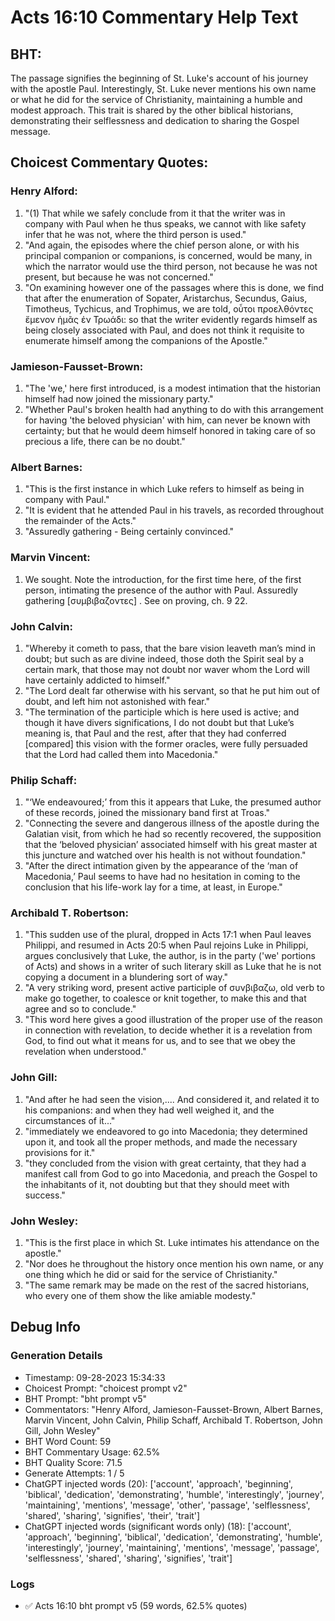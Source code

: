# Acts 16:10 Commentary Help Text

## BHT:
The passage signifies the beginning of St. Luke's account of his journey with the apostle Paul. Interestingly, St. Luke never mentions his own name or what he did for the service of Christianity, maintaining a humble and modest approach. This trait is shared by the other biblical historians, demonstrating their selflessness and dedication to sharing the Gospel message.

## Choicest Commentary Quotes:
### Henry Alford:
1. "(1) That while we safely conclude from it that the writer was in company with Paul when he thus speaks, we cannot with like safety infer that he was not, where the third person is used."
2. "And again, the episodes where the chief person alone, or with his principal companion or companions, is concerned, would be many, in which the narrator would use the third person, not because he was not present, but because he was not concerned."
3. "On examining however one of the passages where this is done, we find that after the enumeration of Sopater, Aristarchus, Secundus, Gaius, Timotheus, Tychicus, and Trophimus, we are told, οὗτοι προελθόντες ἔμενον ἡμᾶς ἐν Τρωάδι: so that the writer evidently regards himself as being closely associated with Paul, and does not think it requisite to enumerate himself among the companions of the Apostle."

### Jamieson-Fausset-Brown:
1. "The 'we,' here first introduced, is a modest intimation that the historian himself had now joined the missionary party."
2. "Whether Paul's broken health had anything to do with this arrangement for having 'the beloved physician' with him, can never be known with certainty; but that he would deem himself honored in taking care of so precious a life, there can be no doubt."

### Albert Barnes:
1. "This is the first instance in which Luke refers to himself as being in company with Paul."
2. "It is evident that he attended Paul in his travels, as recorded throughout the remainder of the Acts."
3. "Assuredly gathering - Being certainly convinced."

### Marvin Vincent:
1. We sought. Note the introduction, for the first time here, of the first person, intimating the presence of the author with Paul. Assuredly gathering [συμβιβαζοντες] . See on proving, ch. 9 22.

### John Calvin:
1. "Whereby it cometh to pass, that the bare vision leaveth man’s mind in doubt; but such as are divine indeed, those doth the Spirit seal by a certain mark, that those may not doubt nor waver whom the Lord will have certainly addicted to himself." 
2. "The Lord dealt far otherwise with his servant, so that he put him out of doubt, and left him not astonished with fear."
3. "The termination of the participle which is here used is active; and though it have divers significations, I do not doubt but that Luke’s meaning is, that Paul and the rest, after that they had conferred [compared] this vision with the former oracles, were fully persuaded that the Lord had called them into Macedonia."

### Philip Schaff:
1. "‘We endeavoured;’ from this it appears that Luke, the presumed author of these records, joined the missionary band first at Troas."
2. "Connecting the severe and dangerous illness of the apostle during the Galatian visit, from which he had so recently recovered, the supposition that the ‘beloved physician’ associated himself with his great master at this juncture and watched over his health is not without foundation."
3. "After the direct intimation given by the appearance of the ‘man of Macedonia,’ Paul seems to have had no hesitation in coming to the conclusion that his life-work lay for a time, at least, in Europe."

### Archibald T. Robertson:
1. "This sudden use of the plural, dropped in Acts 17:1 when Paul leaves Philippi, and resumed in Acts 20:5 when Paul rejoins Luke in Philippi, argues conclusively that Luke, the author, is in the party ('we' portions of Acts) and shows in a writer of such literary skill as Luke that he is not copying a document in a blundering sort of way."
2. "A very striking word, present active participle of συνβιβαζω, old verb to make go together, to coalesce or knit together, to make this and that agree and so to conclude."
3. "This word here gives a good illustration of the proper use of the reason in connection with revelation, to decide whether it is a revelation from God, to find out what it means for us, and to see that we obey the revelation when understood."

### John Gill:
1. "And after he had seen the vision,.... And considered it, and related it to his companions: and when they had well weighed it, and the circumstances of it..." 
2. "immediately we endeavored to go into Macedonia; they determined upon it, and took all the proper methods, and made the necessary provisions for it."
3. "they concluded from the vision with great certainty, that they had a manifest call from God to go into Macedonia, and preach the Gospel to the inhabitants of it, not doubting but that they should meet with success."

### John Wesley:
1. "This is the first place in which St. Luke intimates his attendance on the apostle."
2. "Nor does he throughout the history once mention his own name, or any one thing which he did or said for the service of Christianity."
3. "The same remark may be made on the rest of the sacred historians, who every one of them show the like amiable modesty."


## Debug Info
### Generation Details
- Timestamp: 09-28-2023 15:34:33
- Choicest Prompt: "choicest prompt v2"
- BHT Prompt: "bht prompt v5"
- Commentators: "Henry Alford, Jamieson-Fausset-Brown, Albert Barnes, Marvin Vincent, John Calvin, Philip Schaff, Archibald T. Robertson, John Gill, John Wesley"
- BHT Word Count: 59
- BHT Commentary Usage: 62.5%
- BHT Quality Score: 71.5
- Generate Attempts: 1 / 5
- ChatGPT injected words (20):
	['account', 'approach', 'beginning', 'biblical', 'dedication', 'demonstrating', 'humble', 'interestingly', 'journey', 'maintaining', 'mentions', 'message', 'other', 'passage', 'selflessness', 'shared', 'sharing', 'signifies', 'their', 'trait']
- ChatGPT injected words (significant words only) (18):
	['account', 'approach', 'beginning', 'biblical', 'dedication', 'demonstrating', 'humble', 'interestingly', 'journey', 'maintaining', 'mentions', 'message', 'passage', 'selflessness', 'shared', 'sharing', 'signifies', 'trait']

### Logs
- ✅ Acts 16:10 bht prompt v5 (59 words, 62.5% quotes)